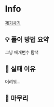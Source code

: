 # Info
[제기차기](https://www.acmicpc.net/problem/23830)

## 💡 풀이 방법 요약
그냥 매개변수 탐색
## 👀 실패 이유
어려워...
## 🙂 마무리

